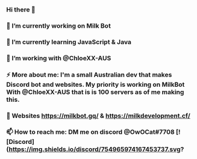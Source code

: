 ### Hi there 👋
### 🔭 I’m currently working on Milk Bot
### 🌱 I’m currently learning JavaScript & Java
### 🤔 I’m working with @ChloeXX-AUS
### ⚡ More about me: I'm a small Australian dev that makes Discord bot and websites. My priority is working on MilkBot With @ChloeXX-AUS that is is 100 servers as of me making this.
### 💬 Websites https://milkbot.gq/ & https://milkdevelopment.cf/
### 📫 How to reach me: DM me on discord @OwOCat#7708 [![Discord](https://img.shields.io/discord/754965974167453737.svg?
